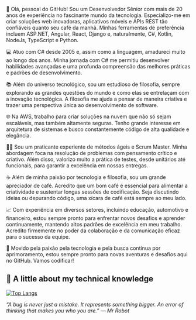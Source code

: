 👋 Olá, pessoal do GitHub! Sou um Desenvolvedor Sênior com mais de 20 anos de experiência no fascinante mundo da tecnologia. Especializo-me em criar soluções web inovadoras, aplicativos móveis e APIs REST tão confiáveis quanto seu café da manhã. Minhas ferramentas de preferência incluem ASP.NET, Angular, React, Django e, naturalmente, C#, Kotlin, NodeJs, TypeScript e Python.

💻 Atuo com C# desde 2005 e, assim como a linguagem, amadureci muito ao longo dos anos. Minha jornada com C# me permitiu desenvolver habilidades avançadas e uma profunda compreensão das melhores práticas e padrões de desenvolvimento.

📚 Além do universo tecnológico, sou um estudioso de filosofia, sempre explorando as grandes questões do mundo e como elas se entrelaçam com a inovação tecnológica. A filosofia me ajuda a pensar de maneira criativa e trazer uma perspectiva única ao desenvolvimento de software.

🌐 Na AWS, trabalho para criar soluções na nuvem que não só sejam escaláveis, mas também altamente seguras. Tenho grande interesse em arquitetura de sistemas e busco constantemente código de alta qualidade e elegância.

🤹‍♂️ Sou um praticante experiente de métodos ágeis e Scrum Master. Minha abordagem foca na resolução de problemas com pensamento crítico e criativo. Além disso, valorizo muito a prática de testes, desde unitários até funcionais, para garantir a excelência em nossas entregas.

☕ Além de minha paixão por tecnologia e filosofia, sou um grande apreciador de café. Acredito que um bom café é essencial para alimentar a criatividade e sustentar longas sessões de codificação. Seja discutindo ideias ou depurando código, uma xícara de café está sempre ao meu lado.

📈 Com experiência em diversos setores, incluindo educação, automotivo e financeiro, estou sempre pronto para enfrentar novos desafios e aprender continuamente, mantendo altos padrões de excelência em meu trabalho. Acredito firmemente no poder da colaboração e da comunicação eficaz para o sucesso da equipe.

🚀 Movido pela paixão pela tecnologia e pela busca contínua por aprimoramento, estou sempre pronto para novas aventuras e desafios aqui no GitHub. Vamos codificar!

## :triangular_flag_on_post: A little about my technical knowledge

[![Top Langs](https://github-readme-stats.vercel.app/api/top-langs/?username=rodri-oliveira-dev&layout=compact&theme=dark)](https://github.com/anuraghazra/github-readme-stats)


<i>“A bug is never just a mistake. It represents something bigger. An error of thinking that makes you who you are.”
― Mr Robot</i>
